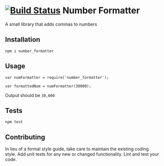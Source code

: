[![Build Status](https://travis-ci.org/manishsaraan/number-formatter-module.svg?branch=master)](https://travis-ci.org/manishsaraan/number-formatter-module)
Number Formatter
=========

A small library that adds commas to numbers

## Installation

  `npm i number_formatter`

## Usage

    var numFormatter = require('number_formatter');

    var formattedNum = numFormatter(30000);
  
  
  Output should be `30,000`
  ## Tests

  `npm test`

## Contributing

In lieu of a formal style guide, take care to maintain the existing coding style. Add unit tests for any new or changed functionality. Lint and test your code.

